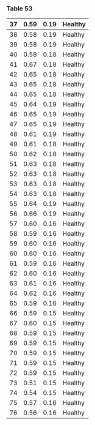 <a name="table-53"></a>
### Table 53

| 37 | 0.59 | 0.19 | Healthy |
| --- | --- | --- | --- |
| 38 | 0.58 | 0.19 | Healthy |
| 39 | 0.58 | 0.19 | Healthy |
| 40 | 0.58 | 0.18 | Healthy |
| 41 | 0.67 | 0.18 | Healthy |
| 42 | 0.65 | 0.18 | Healthy |
| 43 | 0.65 | 0.18 | Healthy |
| 44 | 0.65 | 0.18 | Healthy |
| 45 | 0.64 | 0.19 | Healthy |
| 46 | 0.65 | 0.19 | Healthy |
| 47 | 0.65 | 0.19 | Healthy |
| 48 | 0.61 | 0.19 | Healthy |
| 49 | 0.61 | 0.18 | Healthy |
| 50 | 0.62 | 0.18 | Healthy |
| 51 | 0.63 | 0.18 | Healthy |
| 52 | 0.63 | 0.18 | Healthy |
| 53 | 0.63 | 0.18 | Healthy |
| 54 | 0.63 | 0.18 | Healthy |
| 55 | 0.64 | 0.19 | Healthy |
| 56 | 0.66 | 0.19 | Healthy |
| 57 | 0.60 | 0.16 | Healthy |
| 58 | 0.59 | 0.16 | Healthy |
| 59 | 0.60 | 0.16 | Healthy |
| 60 | 0.60 | 0.16 | Healthy |
| 61 | 0.59 | 0.16 | Healthy |
| 62 | 0.60 | 0.16 | Healthy |
| 63 | 0.61 | 0.16 | Healthy |
| 64 | 0.62 | 0.16 | Healthy |
| 65 | 0.59 | 0.16 | Healthy |
| 66 | 0.59 | 0.15 | Healthy |
| 67 | 0.60 | 0.15 | Healthy |
| 68 | 0.59 | 0.15 | Healthy |
| 69 | 0.59 | 0.15 | Healthy |
| 70 | 0.59 | 0.15 | Healthy |
| 71 | 0.59 | 0.15 | Healthy |
| 72 | 0.59 | 0.15 | Healthy |
| 73 | 0.51 | 0.15 | Healthy |
| 74 | 0.54 | 0.15 | Healthy |
| 75 | 0.57 | 0.16 | Healthy |
| 76 | 0.56 | 0.16 | Healthy |